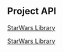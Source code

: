 ## Project API
[StarWars Library](https://J-u-i-c-y.github.io/SW/index.html)

[StarWars Library](https://J-u-i-c-y.github.io/index.html)

